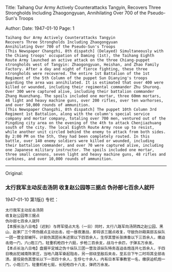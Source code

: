 Title: Taihang Our Army Actively Counterattacks Tangyin, Recovers Three Strongholds Including Zhaogongyuan, Annihilating Over 700 of the Pseudo-Sun's Troops

Author: 
Date: 1947-01-10
Page: 1

    Taihang Our Army Actively Counterattacks Tangyin
    Recovers Three Strongholds Including Zhaogongyuan
    Annihilating Over 700 of the Pseudo-Sun's Troops
    [This Newspaper Changzhi, 8th dispatch] (Delayed) Simultaneously with the Chiang troops' occupation of Daming (1st), the Taihang Eighth Route Army launched an active attack on the three Chiang-puppet strongholds west of Tangyin: Zhaogongyuan, Heishan, and Zhao Family Factory. After a day and night of fierce fighting, these three strongholds were recovered. The entire 1st Battalion of the 1st Regiment of the 5th Column of the puppet Sun Dianying's troops guarding the area was annihilated. It is estimated that over 400 were killed or wounded, including their regimental commander Zhu Shurong. Over 300 were captured alive, including their battalion commander Zhang Huanzhang. The spoils included one mortar, three 60mm mortars, 46 light and heavy machine guns, over 200 rifles, over ten warhorses, and over 50,000 rounds of ammunition.
    [This Newspaper Changzhi, 8th dispatch] The puppet 10th Column 3rd Regiment 1st Battalion, along with the column's special service company and mortar company, totaling over 700 men, ventured out of the Pingding city area on the evening of the 4th to attack Chenjiazhuang south of the city. The local Eighth Route Army rose up to resist, while another unit circled behind the enemy to attack from both sides. By 2:00 PM on the 5th, they had been completely routed. In this battle, over 140 enemy soldiers were killed or wounded, including their battalion commander, and over 70 were captured alive, including one Japanese military instructor. The spoils included one mortar, three small cannons, seven light and heavy machine guns, 48 rifles and carbines, and over 10,000 rounds of ammunition.



<hr /> 

Original: 


### 太行我军主动反击汤阴  收复赵公园等三据点  伪孙部七百余人就歼

1947-01-10
第1版()
专栏：

    太行我军主动反击汤阴
    收复赵公园等三据点
    伪孙部七百余人就歼
    【本报长治八日电】（迟到）与蒋军侵占大名（一日）同时，太行八路军向汤阴西之赵公园、黑山、赵家厂三个蒋伪据点主动出击，经一昼夜激战，即将该三据点收复，守敌伪孙殿英部五纵队一团一营全部被歼。计毙伤其团长朱述荣以下四百余人，生俘其营长张焕章以下三百余人，缴迫击炮一门，六○炮三门，轻重机枪四十六挺，步枪二百余支，战马十余匹，子弹五万余发。
    【本点长治八日电】盘据平定城之伪十纵队三团一营及该纵队特务连迫击炮连共七百余人，于四日晚出犯城南陈家庄，当地八路军奋起阻击，另一部绕至敌后夹击，至五日下午二时将其全部击溃。是役毙伤其营长以下一百四十余人，生俘七十余人，内有日本军事教官一名，缴获迫机炮一门，小炮三门，轻重机枪七挺，长短枪四十八支，弹药万余发。
